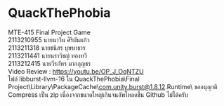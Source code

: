 # QuackThePhobia
MTE-415 Final Project Game\
2113210955 นายนาวิน ศิริผันแก้ว\
2113211318 นายชนิสร บุษบาธาร\
2113211441 นายนราวิชญ์ ทองทวี\
2113212415 นายวีรภัทร มากกุญชร\
Video Review : https://youtu.be/OP_J_OqNTZU
\
ไฟล์ libburst-llvm-16 ใน QuackThePhobia\Final Project\Library\PackageCache\com.unity.burst@1.8.12\.Runtime\ ขออนุญาติ Compress เป็น zip เนื่องจากขนาดใหญ่เกินจนอัพโหลดขึ้น Github ไม่ได้ครับ
